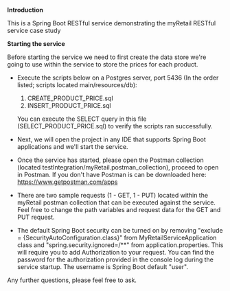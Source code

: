 **Introduction**

This is a Spring Boot RESTful service demonstrating the myRetail RESTful service case study

**Starting the service**

Before starting the service we need to first create the data store we're going to use within the service to store the prices for each product.

 - Execute the scripts below on a Postgres server, port 5436 (In the order listed; scripts located main/resources/db):
    1) CREATE_PRODUCT_PRICE.sql
    2) INSERT_PRODUCT_PRICE.sql
    
   You can execute the SELECT query in this file (SELECT_PRODUCT_PRICE.sql) to verify the scripts ran successfully. 
   
 - Next, we will open the project in any IDE that supports Spring Boot applications and we'll start the service.
 
 - Once the service has started, please open the Postman collection (located testIntegration/myRetail.postman_collection), proceed to open in Postman. If you don't have Postman is can be downloaded here: https://www.getpostman.com/apps
 
 - There are two sample requests (1 - GET, 1 - PUT) located within the myRetail postman collection that can be executed against the service. Feel free to change the path variables and request data for the GET and PUT request.  
 
 - The default Spring Boot security can be turned on by removing "exclude = {SecurityAutoConfiguration.class}" from MyRetailServiceApplication class and "spring.security.ignored=/**" from application.properties. This will require you to add Authorization to your request. You can find the password for the authorization provided in the console log during the service startup. The username is Spring Boot default "user".
 
Any further questions, please feel free to ask.

